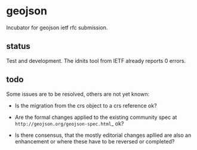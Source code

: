 geojson
=======

Incubator for geojson ietf rfc submission.

status
------

Test and development. The idnits tool from IETF already reports 0 errors.

todo
----

Some issues are to be resolved, others are not yet known:

* Is the migration from the crs object to a crs reference ok?

* Are the formal changes applied to the existing community spec at `http://geojson.org/geojson-spec.html`_ ok?

* Is there consensus, that the mostly editorial changes apllied are also an enhancement or where these have to be reversed or completed?


 
